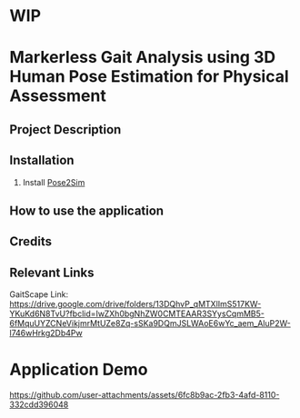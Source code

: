 # WIP

# Markerless Gait Analysis using 3D Human Pose Estimation for Physical Assessment

## Project Description

## Installation
1. Install [Pose2Sim](https://github.com/perfanalytics/pose2sim)
## How to use the application

## Credits

## Relevant Links
GaitScape Link: https://drive.google.com/drive/folders/13DQhvP_qMTXlImS517KW-YKuKd6N8TvU?fbclid=IwZXh0bgNhZW0CMTEAAR3SYysCqmMB5-6fMquUYZCNeVikjmrMtUZe8Zq-sSKa9DQmJSLWAoE6wYc_aem_AluP2W-l746wHrkg2Db4Pw

# Application Demo
https://github.com/user-attachments/assets/6fc8b9ac-2fb3-4afd-8110-332cdd396048
